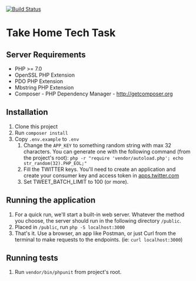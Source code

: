 [![Build Status](https://travis-ci.org/nicodebin/finder-tech-home-test.svg?branch=master)](https://travis-ci.org/nicodebin/finder-tech-home-test)


# Take Home Tech Task
## Server Requirements

 * PHP >= 7.0
 * OpenSSL PHP Extension
 * PDO PHP Extension
 * Mbstring PHP Extension
 * Composer - PHP Dependency Manager - http://getcomposer.org
 
## Installation

1. Clone this project
2. Run `composer install`
3. Copy `.env.example` to `.env`
    1. Change the `APP_KEY` to something random string with max 32 characters. You can generate one with the following command (from the project's root): `php -r "require 'vendor/autoload.php'; echo str_random(32).PHP_EOL;"`
    2. Fill the TWITTER keys. You'll need to create an application and create your consumer key and access token in [apps.twitter.com](https://apps.twitter.com/)
    3. Set TWEET_BATCH_LIMIT to 100 (or more).
 
## Running the application

1. For a quick run, we'll start a built-in web server. Whatever the method you choose, the server should run in the following directory `/public`.
2. Placed in `/public`, run `php -S localhost:3000`
3. That's it. Use a browser, an app like Postman, or just Curl from the terminal to make requests to the endpoints. (ie: `curl localhost:3000`)

## Running tests

1. Run `vendor/bin/phpunit` from project's root. 